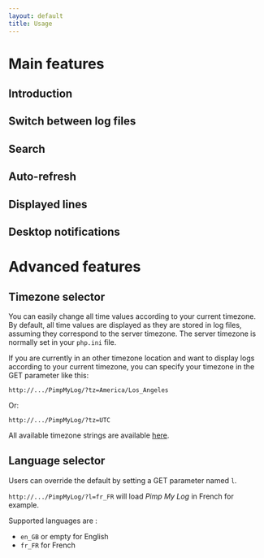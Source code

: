 ```yaml
---
layout: default
title: Usage
---
```


# Main features

##  Introduction

## Switch between log files

## Search

## Auto-refresh

## Displayed lines

## Desktop notifications

# Advanced features

## Timezone selector

You can easily change all time values according to your current timezone. By default, all time values are displayed as they are stored in log files, assuming they correspond to the server timezone. The server timezone is normally set in your `php.ini` file.

If you are currently in an other timezone location and want to display logs according to your current timezone, you can specify your timezone in the GET parameter like this:

`http://.../PimpMyLog/?tz=America/Los_Angeles`

Or:

`http://.../PimpMyLog/?tz=UTC`

All available timezone strings are available [here](http://php.net/manual/en/timezones.php).

##  Language selector

<a name="languageselector"></a>
Users can override the default  by setting a GET parameter named `l`.

`http://.../PimpMyLog/?l=fr_FR` will load *Pimp My Log* in French for example.

Supported languages are :

* `en_GB` or empty for English
* `fr_FR` for French



